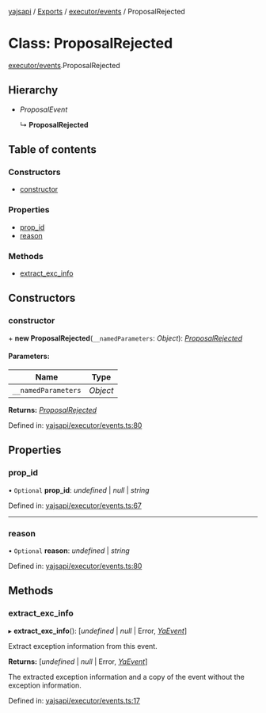 [yajsapi](../README.md) / [Exports](../modules.md) / [executor/events](../modules/executor_events.md) / ProposalRejected

# Class: ProposalRejected

[executor/events](../modules/executor_events.md).ProposalRejected

## Hierarchy

* *ProposalEvent*

  ↳ **ProposalRejected**

## Table of contents

### Constructors

- [constructor](executor_events.proposalrejected.md#constructor)

### Properties

- [prop\_id](executor_events.proposalrejected.md#prop_id)
- [reason](executor_events.proposalrejected.md#reason)

### Methods

- [extract\_exc\_info](executor_events.proposalrejected.md#extract_exc_info)

## Constructors

### constructor

\+ **new ProposalRejected**(`__namedParameters`: *Object*): [*ProposalRejected*](executor_events.proposalrejected.md)

#### Parameters:

Name | Type |
------ | ------ |
`__namedParameters` | *Object* |

**Returns:** [*ProposalRejected*](executor_events.proposalrejected.md)

Defined in: [yajsapi/executor/events.ts:80](https://github.com/golemfactory/yajsapi/blob/0a8d8c8/yajsapi/executor/events.ts#L80)

## Properties

### prop\_id

• `Optional` **prop\_id**: *undefined* \| *null* \| *string*

Defined in: [yajsapi/executor/events.ts:67](https://github.com/golemfactory/yajsapi/blob/0a8d8c8/yajsapi/executor/events.ts#L67)

___

### reason

• `Optional` **reason**: *undefined* \| *string*

Defined in: [yajsapi/executor/events.ts:80](https://github.com/golemfactory/yajsapi/blob/0a8d8c8/yajsapi/executor/events.ts#L80)

## Methods

### extract\_exc\_info

▸ **extract_exc_info**(): [*undefined* \| *null* \| Error, [*YaEvent*](executor_events.yaevent.md)]

Extract exception information from this event.

**Returns:** [*undefined* \| *null* \| Error, [*YaEvent*](executor_events.yaevent.md)]

The extracted exception information and a copy of the event without the exception information.

Defined in: [yajsapi/executor/events.ts:17](https://github.com/golemfactory/yajsapi/blob/0a8d8c8/yajsapi/executor/events.ts#L17)
